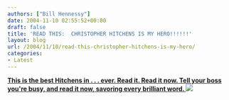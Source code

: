 ```yaml
---
authors: ["Bill Hennessy"]
date: 2004-11-10 02:55:52+00:00
draft: false
title: 'READ THIS:  CHRISTOPHER HITCHENS IS MY HERO!!!!!!'
layout: blog
url: /2004/11/10/read-this-christopher-hitchens-is-my-hero/
categories:
- Latest
---
```


**[ This is the best Hitchens in  . . . ever.  Read it.  Read it now.  Tell your boss you're busy, and read it now, savoring every brilliant word. ](https://slate.msn.com/id/2109377/)** ![](https://blog.billhennessy.com/aggbug.aspx?PostID=507)

